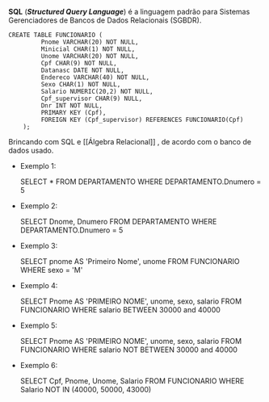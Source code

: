 **SQL** (**_Structured Query Language_**) é a linguagem padrão para Sistemas Gerenciadores de Bancos de Dados Relacionais (SGBDR).

```
CREATE TABLE FUNCIONARIO ( 
	     Pnome VARCHAR(20) NOT NULL,
	     Minicial CHAR(1) NOT NULL,  
	     Unome VARCHAR(20) NOT NULL,  
	     Cpf CHAR(9) NOT NULL,  
	     Datanasc DATE NOT NULL,  
	     Endereco VARCHAR(40) NOT NULL,  
	     Sexo CHAR(1) NOT NULL,  
	     Salario NUMERIC(20,2) NOT NULL,  
	     Cpf_supervisor CHAR(9) NULL,  
	     Dnr INT NOT NULL,  
	     PRIMARY KEY (Cpf),  
	     FOREIGN KEY (Cpf_supervisor) REFERENCES FUNCIONARIO(Cpf)  
	);
```

Brincando com SQL e [[Álgebra Relacional]] , de acordo com o banco de dados usado.

- Exemplo 1:

	SELECT * FROM DEPARTAMENTO 
	WHERE DEPARTAMENTO.Dnumero = 5

- Exemplo 2:

	SELECT Dnome, Dnumero FROM DEPARTAMENTO 
	WHERE DEPARTAMENTO.Dnumero = 5

- Exemplo 3:

	SELECT pnome AS 'Primeiro Nome', unome FROM FUNCIONARIO
	WHERE sexo = 'M'

- Exemplo 4:

	SELECT Pnome AS 'PRIMEIRO NOME', unome, sexo, salario FROM FUNCIONARIO
	WHERE salario BETWEEN 30000 and 40000

- Exemplo 5:

	SELECT Pnome AS 'PRIMEIRO NOME', unome, sexo, salario FROM FUNCIONARIO
	WHERE salario NOT BETWEEN 30000 and 40000

- Exemplo 6:

	SELECT Cpf, Pnome, Unome, Salario FROM FUNCIONARIO
	WHERE Salario NOT IN (40000, 50000, 43000)


